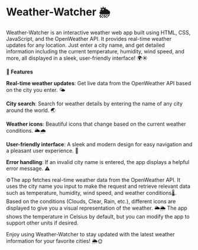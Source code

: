 # Weather-Watcher 🌦️
Weather-Watcher is an interactive weather web app built using HTML, CSS, JavaScript, and the OpenWeather API. It provides real-time weather updates for any location. Just enter a city name, and get detailed information including the current temperature, humidity, wind speed, and more, all displayed in a sleek, user-friendly interface! 🌍☀️


**🚀 Features**

**Real-time weather updates**: Get live data from the OpenWeather API based on the city you enter. 🌤️

**City search**: Search for weather details by entering the name of any city around the world. 🌏

**Weather icons**: Beautiful icons that change based on the current weather conditions. 🌥️🌧️

**User-friendly interface**: A sleek and modern design for easy navigation and a pleasant user experience. 🎨

**Error handling**: If an invalid city name is entered, the app displays a helpful error message. ⚠️


⚙️The app fetches real-time weather data from the OpenWeather API. It uses the city name you input to make the request and retrieve relevant data such as temperature, humidity, wind speed, and weather conditions🌡️. Based on the conditions (Clouds, Clear, Rain, etc.), different icons are displayed to give you a visual representation of the weather. 🌥️🌦️ The app shows the temperature in Celsius by default, but you can modify the app to support other units if desired. 

Enjoy using Weather-Watcher to stay updated with the latest weather information for your favorite cities! 🌦️🌞
